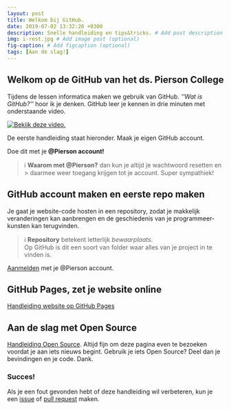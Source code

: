 ```yaml
---
layout: post
title: Welkom bij GitHub.
date: 2019-07-02 13:32:20 +0300
description: Snelle handleiding en tips&tricks. # Add post description (optional)
img: i-rest.jpg # Add image post (optional)
fig-caption: # Add figcaption (optional)
tags: [Aan de slag!]
---
```


## Welkom op de GitHub van het ds. Pierson College
Tijdens de lessen informatica maken we gebruik van GitHub. _''Wat is GitHub?''_ hoor ik je denken.
GitHub leer je kennen in drie minuten met onderstaande video.

[![Bekijk deze video.](https://img.youtube.com/vi/w3jLJU7DT5E/maxresdefault.jpg)](https://www.youtube.com/watch?v=w3jLJU7DT5E)

De eerste handleiding staat hieronder. Maak je eigen GitHub account.

Doe dit met je **@Pierson account!**
> :information_source: **Waarom met @Pierson?** dan kun je altijd je wachtwoord resetten en > daarmee weer toegang krijgen tot je account. Super sympathiek!

## GitHub account maken en eerste repo maken ##
Je gaat je website-code hosten in een repository, zodat je makkelijk veranderingen kan aanbrengen en de geschiedenis van je programmeer-kunsten kan terugvinden.

> :information_source:  **Repository** betekent letterlijk *bewaarplaats*.    
> Op GitHub is dit een soort van folder waar alles van je project in te vinden is.

[Aanmelden](https://github.com/join) met je @Pierson account.

## GitHub Pages, zet je website online ##
[Handleiding website op GitHub Pages](piersoncollege.github.io/html)

## Aan de slag met Open Source
[Handleiding Open Source](https://opensource.guide/). Altijd fijn om deze pagina even te bezoeken voordat je aan iets nieuws begint. Gebruik je iets Open Source? Deel dan je bevindingen en je code. Dank.

### Succes! ###



Als je een fout gevonden hebt of deze handleiding wil verbeteren, kun je een [issue](https://github.com/moorlag/moorlag.github.io/issues/new) of [pull request](https://github.com/moorlag/moorlag.github.io/compare) maken.
